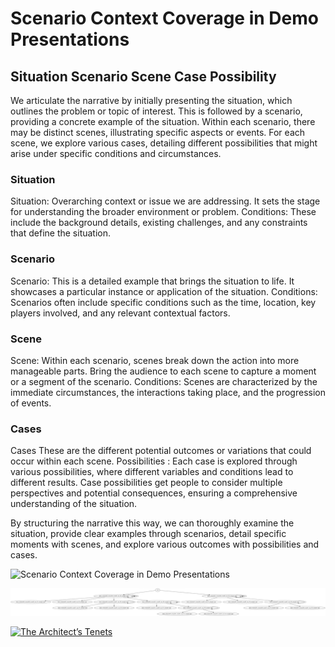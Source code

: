 # Scenario Context Coverage in Demo Presentations
## Situation Scenario Scene Case Possibility

We articulate the narrative by initially presenting the situation, which outlines the problem or topic of interest. This is followed by a scenario, providing a concrete example of the situation. Within each scenario, there may be distinct scenes, illustrating specific aspects or events. For each scene, we explore various cases, detailing different possibilities that might arise under specific conditions and circumstances.

### Situation
Situation: Overarching context or issue we are addressing. It sets the stage for understanding the broader environment or problem.
Conditions: These include the background details, existing challenges, and any constraints that define the situation.

### Scenario
Scenario: This is a detailed example that brings the situation to life. It showcases a particular instance or application of the situation.
Conditions: Scenarios often include specific conditions such as the time, location, key players involved, and any relevant contextual factors.

### Scene
Scene: Within each scenario, scenes break down the action into more manageable parts. Bring the audience to each scene to capture a moment or a segment of the scenario.
Conditions: Scenes are characterized by the immediate circumstances, the interactions taking place, and the progression of events.

### Cases
Cases These are the different potential outcomes or variations that could occur within each scene.
Possibilities : Each case is explored through various possibilities, where different variables and conditions lead to different results. Case possibilities get people to consider multiple perspectives and potential consequences, ensuring a comprehensive understanding of the situation.

By structuring the narrative this way, we can thoroughly examine the situation, provide clear examples through scenarios, detail specific moments with scenes, and explore various outcomes with possibilities and cases.

![Scenario Context Coverage in Demo Presentations](https://mikail-eliyah.medium.com/scenario-context-coverage-in-demo-presentations-361ea5eae8fd)

![scenario_context_coverage_in_demo_presentations](https://github.com/ursa-mikail/scenario_context_coverage_in_demo_presentations/blob/main/scenario_context_coverage_in_demo_presentations.png)

<a href="https://mikail-eliyah.medium.com/the-architect-cb28b203b753">
    <img src="https://miro.medium.com/v2/resize:fit:720/format:webp/1*haF301TdYsbUfKMUI_yw2A.png" alt="The Architect’s Tenets" width="200" height="300">
</a>

